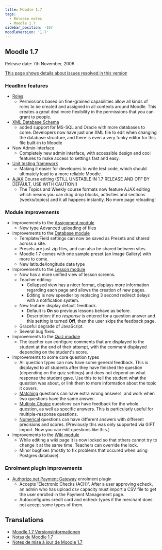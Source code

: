 ```yaml
---
title: Moodle 1.7
tags:
  - Release notes
  - Moodle 1.7
sidebar_position: -107
moodleVersion: '1.7'
---
```


## Moodle 1.7

Release date: 7th November, 2006

[This page shows details about issues resolved in this version](http://tracker.moodle.org/secure/ReleaseNote.jspa?version=10120&styleName=Html&projectId=10011&Create=Create)

### Headline features

- [Roles](/docs/apis/subsystems/roles)
  - Permissions based on fine-grained capabilities allow all kinds of roles to be created and assigned in all contexts around Moodle. This creates a great deal more flexibility in the permissions that you can grant to people.
- [XML Database Schema](https://docs.moodle.org/dev/XMLDB_Documentation)
  - added support for MS-SQL and Oracle with more databases to come. Developers now have just one XML file to edit when changing the database structure, and there is even a very funky editor for this file built-in to Moodle
- New Admin interface
  - Completely new admin interface, with accessible design and cool features to make access to settings fast and easy.
- [Unit testing framework](https://docs.moodle.org/dev/Unit_tests)
  - Making it easier for developers to write test code, which should ultimately lead to a more reliable Moodle.
- [AJAX](/docs/guides/javascript/ajax/) Course editing (STILL UNSTABLE IN 1.7 RELEASE AND OFF BY DEFAULT, USE WITH CAUTION!)
  - The Topics and Weekly course formats now feature AJAX editing which means you can drag drop blocks, activities and sections (weeks/topics) and it all happens instantly. No more page reloading!

### Module improvements

- Improvements to the [Assignment module](https://docs.moodle.org/en/Assignment_module)
  - New type Advanced uploading of files
- Improvements to the [Database module](https://docs.moodle.org/en/Database_module)
  - Template/Field settings can now be saved as Presets and shared across a site.
  - Presets are just zip files, and can also be shared between sites.
  - Moodle 1.7 comes with one sample preset (an Image Gallery) with more to come.
  - New latitude/longitude data type
- Improvements to the [Lesson module](https://docs.moodle.org/en/Lesson_module)
  - Now has a more unified view of lesson screens.
  - Teacher editing:
    - Collapsed view has a nicer format, displays more information regarding each page and allows the creation of new pages.
    - Editing is now speedier by replacing 3 second redirect delays with a notification system.
  - New feature: display default feedback.
    - Default is **On** so previous lessons behave as before.
    - Description: if no *response* is entered for a question answer and this setting is turned **Off**, then the user skips the feedback page.
  - Graceful degrade of JavaScript.
  - Several bug fixes.
- Improvements to the [Quiz module](https://docs.moodle.org/en/Quiz_module)
  - The teacher can configure comments that are displayed to the student at the end of their attempt, with the comment displayed depending on the student's score.
- Improvements to some core question types
  - All question types can now have some general feedback. This is displayed to all students after they have finished the question (depending on the quiz settings) and does not depend on what response the student gave. Use this to tell the student what the question was about, or link them to more information about the topic it covers.
  - [Matching](https://docs.moodle.org/dev/Matching_question_type) questions can have extra wrong answers, and work when two questions have the same answer.
  - [Multiple Choice](https://docs.moodle.org/dev/Multiple_Choice_question_type) questions can have feedback for the whole question, as well as specific answers. This is particularly useful for multiple-response questions.
  - [Numerical](https://docs.moodle.org/dev/Numerical_question_type) questions can have different answers with different precisions and scores. (Previously this was only supported via GIFT import. Now you can edit questions like this.)
- Improvements to the [Wiki module](https://docs.moodle.org/en/Wiki_module)
  - While editing a wiki page it is now locked so that others cannot try to change it at the same time. Teachers can override the lock.
  - Minor bugfixes (mostly to fix problems that occured when using Postgres database).

### Enrolment plugin improvements

- [Authorize.net Payment Gateway](https://docs.moodle.org/en/Authorize.net_Payment_Gateway) enrolment plugin
  - Accepts 'Electronic Checks (ACH)'. After a user approving echeck, an admin who has upload csv capacity must import a CSV file to get the user enrolled in the Payment Management page.
  - Autoconfigures credit card and echeck types if the merchant does not accept some types of them.

## Translations

- [Moodle 1.7 Versionsinformationen](https://docs.moodle.org/de/Moodle_1.7_Versionsinformationen)
- [Notas de Moodle 1.7](https://docs.moodle.org/es/Notas_de_Moodle_1.7)
- [Notes de mise à jour de Moodle 1.7](https://docs.moodle.org/fr/Notes_de_mise_à_jour_de_Moodle_1.7)
